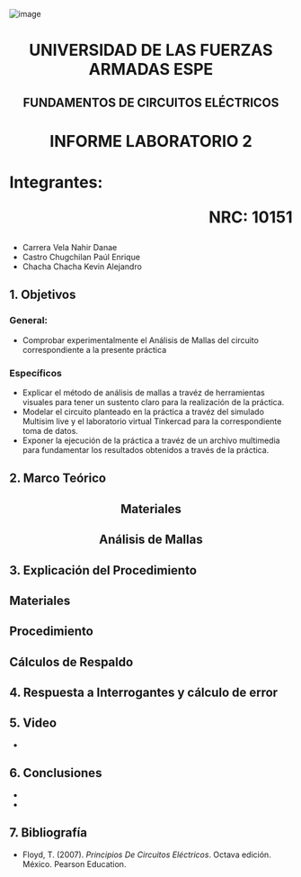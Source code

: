 ![image](https://user-images.githubusercontent.com/93786746/140656495-1e9017c5-1622-4145-a547-0ebbe5014f3d.png)
# <p align=center> UNIVERSIDAD DE LAS FUERZAS ARMADAS ESPE 
## <p align=center> FUNDAMENTOS DE CIRCUITOS ELÉCTRICOS
# <p align=center>  INFORME LABORATORIO 2
# Integrantes: <p align=right> NRC: 10151
* Carrera Vela Nahir Danae
* Castro Chugchilan Paúl Enrique
* Chacha Chacha Kevin Alejandro
## 1. Objetivos
  ### General: 
  * Comprobar experimentalmente el Análisis de Mallas del circuito correspondiente a la presente práctica
  ### Específicos
  * Explicar el método de análisis de mallas a travéz de herramientas visuales para tener un sustento claro para la realización de la práctica.
  * Modelar el circuito planteado en la práctica a travéz del simulado Multisim live y el laboratorio virtual Tinkercad para la correspondiente toma de datos.
  * Exponer la ejecución de la práctica a travéz de un archivo multimedia para fundamentar los resultados obtenidos a través de la práctica.
## 2. Marco Teórico
  ## <p align=center> Materiales
  
  ## <p align=center> Análisis de Mallas
    
## 3. Explicación del Procedimiento
   ## Materiales
 
  ## Procedimiento

  ## Cálculos de Respaldo
  

## 4. Respuesta a Interrogantes y cálculo de error

## 5. Video
  *  
## 6. Conclusiones
  * 
  * 
## 7. Bibliografía
 * Floyd, T. (2007). _Principios De Circuitos Eléctricos_. Octava edición. México. Pearson Education.
